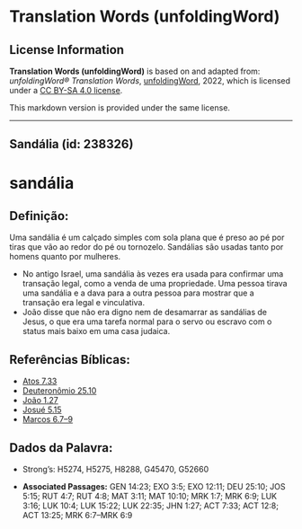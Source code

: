 # Translation Words (unfoldingWord)

## License Information

**Translation Words (unfoldingWord)** is based on and adapted from: _unfoldingWord® Translation Words_, [unfoldingWord](https://unfoldingword.org/utw), 2022, which is licensed under a [CC BY-SA 4.0 license](https://creativecommons.org/licenses/by-sa/4.0/legalcode.en).

This markdown version is provided under the same license.



--------------------------------

## Sandália (id: 238326)

sandália
========

Definição:
----------

Uma sandália é um calçado simples com sola plana que é preso ao pé por tiras que vão ao redor do pé ou tornozelo. Sandálias são usadas tanto por homens quanto por mulheres.

* No antigo Israel, uma sandália às vezes era usada para confirmar uma transação legal, como a venda de uma propriedade. Uma pessoa tirava uma sandália e a dava para a outra pessoa para mostrar que a transação era legal e vinculativa.
* João disse que não era digno nem de desamarrar as sandálias de Jesus, o que era uma tarefa normal para o servo ou escravo com o status mais baixo em uma casa judaica.

Referências Bíblicas:
---------------------

* [Atos 7\.33](https://ref.ly/Acts7:33)
* [Deuteronômio 25\.10](https://ref.ly/Deut25:10)
* [João 1\.27](https://ref.ly/John1:27)
* [Josué 5\.15](https://ref.ly/Josh5:15)
* [Marcos 6\.7–9](https://ref.ly/Mark6:7-Mark6:9)

Dados da Palavra:
-----------------

* Strong’s: H5274, H5275, H8288, G45470, G52660

* **Associated Passages:** GEN 14:23; EXO 3:5; EXO 12:11; DEU 25:10; JOS 5:15; RUT 4:7; RUT 4:8; MAT 3:11; MAT 10:10; MRK 1:7; MRK 6:9; LUK 3:16; LUK 10:4; LUK 15:22; LUK 22:35; JHN 1:27; ACT 7:33; ACT 12:8; ACT 13:25; MRK 6:7–MRK 6:9

